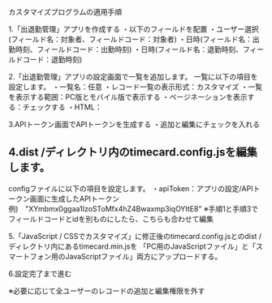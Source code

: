 カスタマイズプログラムの適用手順

1.「出退勤管理」アプリを作成する
  ・以下のフィールドを配置
    ・ユーザー選択(フィールド名：対象者、フィールドコード：対象者)
    ・日時(フィールド名：出勤時刻、フィールドコード：出勤時刻)
    ・日時(フィールド名：退勤時刻、フィールドコード：退勤時刻)

2.「出退勤管理」アプリの設定画面で一覧を追加します。
一覧に以下の項目を設定します。
・一覧名：任意
・レコード一覧の表示形式：カスタマイズ
・一覧を表示する範囲：PC版とモバイル版で表示する
・ページネーションを表示する：チェックする
・HTML：<div id="space"></div>

3.APIトークン画面でAPIトークンを生成する
  ・追加と編集にチェックを入れる

4.dist /ディレクトリ内のtimecard.config.jsを編集します。
----------------------
configファイルに以下の項目を設定します。
・apiToken：アプリの設定/APIトークン画面に生成したAPIトークン
 例)　"XYmbmx0ggaa1IzoSToMfx4hZ4Bwaxmp3iqOYItE8"
※手順1と手順3でフィールドコードとidを別ものにしたら、こちらも合わせて編集

5.「JavaScript / CSSでカスタマイズ」に修正後のtimecard.config.jsとのdist /ディレクトリ内にあるtimecard.min.jsを
「PC用のJavaScriptファイル」と「スマートフォン用のJavaScriptファイル」両方にアップロードする。

6.設定完了まで進む

※必要に応じて全ユーザーのレコードの追加と編集権限を外す